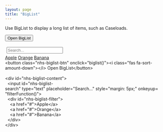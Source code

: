 ```yaml
---
layout: page
title: "BigList"
---
```


Use BigList to display a long list of items, such as Caseloads.

<!-- BigList Code -->

<button class="nhs-biglist-btn" onclick="biglist()"><i class="fas fa-sort-amount-down"></i> Open BigList</button>

<div id="nhs-biglist-content">
  <input id="nhs-biglist-search" type="text" placeholder="Search..." style="margin: 5px;" onkeyup="filterFunction()">
  <div id="nhs-biglist-filter">
    <a href="#">Apple</a>
    <a href="#">Orange</a>
    <a href="#">Banana</a>
  </div>
</div>

<!-- BigList Code -->

<div id="code">
<div>
<div>&lt;button&nbsp;class="nhs-biglist-btn"&nbsp;onclick="biglist()"&gt;&lt;i&nbsp;class="fas&nbsp;fa-sort-amount-down"&gt;&lt;/i&gt;&nbsp;Open&nbsp;BigList&lt;/button&gt;</div>
<br />
<div>&lt;div&nbsp;id="nhs-biglist-content"&gt;</div>
<div>&nbsp;&nbsp;&lt;input&nbsp;id="nhs-biglist-search"&nbsp;type="text"&nbsp;placeholder="Search..."&nbsp;style="margin:&nbsp;5px;"&nbsp;onkeyup="filterFunction()"&gt;</div>
<div>&nbsp;&nbsp;&lt;div&nbsp;id="nhs-biglist-filter"&gt;</div>
<div>&nbsp;&nbsp;&nbsp;&nbsp;&lt;a&nbsp;href="#"&gt;Apple&lt;/a&gt;</div>
<div>&nbsp;&nbsp;&nbsp;&nbsp;&lt;a&nbsp;href="#"&gt;Orange&lt;/a&gt;</div>
<div>&nbsp;&nbsp;&nbsp;&nbsp;&lt;a&nbsp;href="#"&gt;Banana&lt;/a&gt;</div>
<div>&nbsp;&nbsp;&lt;/div&gt;</div>
<div>&lt;/div&gt;</div>
</div>
</div>

<script>
window.onload = function() {
  document.getElementById('/components/biglist').className = 'nhs-fancy2';
};
</script>
